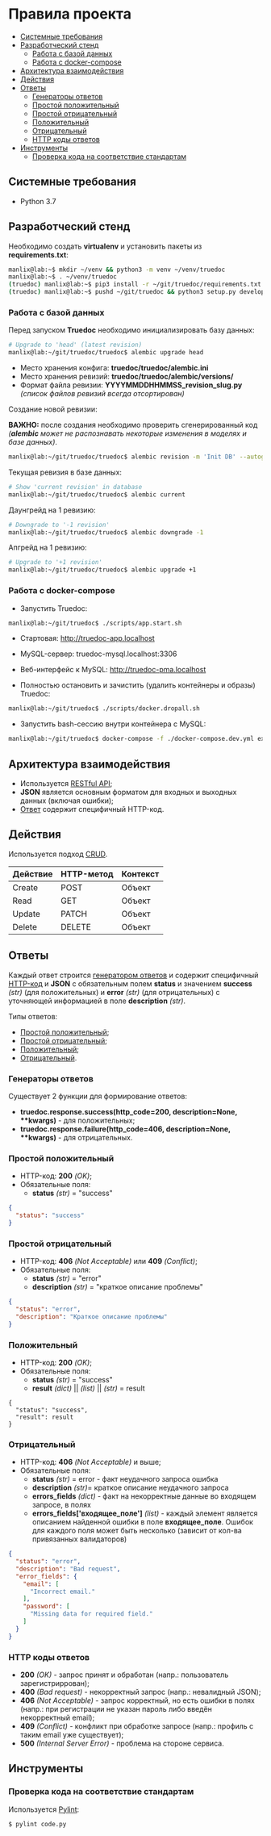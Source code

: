 
# Правила проекта
* [Системные требования](#system_requirements)
* [Разработческий стенд](#dev_mode)
    * [Работа с базой данных](#dev_mode.db)
    * [Работа с docker-compose](#dev_mode.docker_compose)
* [Архитектура взаимодействия](#arch)
* [Действия](#actions)
* [Ответы](#responses)
    * [Генераторы ответов](#responses.generators)
    * [Простой положительный](#responses.simple_positive)
    * [Простой отрицательный](#responses.simple_negative)
    * [Положительный](#responses.positive)
    * [Отрицательный](#responses.negative)
    * [HTTP коды ответов](#response_codes)
* [Инструменты](#tools)    
    * [Проверка кода на соответствие стандартам](#tools.code_standard)

## Системные требования <a name="system_requirements"></a>

* Python 3.7

## Разработческий стенд <a name="dev_mode"></a>

Необходимо создать **virtualenv** и установить пакеты из **requirements.txt**:
```sh
manlix@lab:~$ mkdir ~/venv && python3 -m venv ~/venv/truedoc
manlix@lab:~$ . ~/venv/truedoc
(truedoc) manlix@lab:~$ pip3 install -r ~/git/truedoc/requirements.txt
(truedoc) manlix@lab:~$ pushd ~/git/truedoc && python3 setup.py develop && popd

```

### Работа с базой данных <a name="dev_mode.db"></a>

Перед запуском **Truedoc** необходимо инициализировать базу данных:

```sh
# Upgrade to 'head' (latest revision)
manlix@lab:~/git/truedoc/truedoc$ alembic upgrade head
```

* Место хранения конфига: **truedoc/truedoc/alembic.ini**
* Место хранения ревизий: **truedoc/truedoc/alembic/versions/**
* Формат файла ревизии: **YYYYMMDDHHMMSS_revision_slug.py** _(список файлов ревизий всегда отсортирован)_

Создание новой ревизии:

**ВАЖНО:** после создания необходимо проверить сгенерированный код _(**alembic** может не распознавать некоторые изменения в моделях и базе данных)_.
```sh
manlix@lab:~/git/truedoc/truedoc$ alembic revision -m 'Init DB' --autogenerate
```

Текущая ревизия в базе данных:
```sh
# Show 'current revision' in database
manlix@lab:~/git/truedoc/truedoc$ alembic current
```

Даунгрейд на 1 ревизию:
```sh
# Downgrade to '-1 revision'
manlix@lab:~/git/truedoc/truedoc$ alembic downgrade -1
```

Апгрейд на 1 ревизию:
```sh
# Upgrade to '+1 revision'
manlix@lab:~/git/truedoc/truedoc$ alembic upgrade +1
```

### Работа с docker-compose <a name="dev_mode.docker_compose"></a>

* Запустить Truedoc: 
```sh
manlix@lab:~/git/truedoc$ ./scripts/app.start.sh
```

* Стартовая: http://truedoc-app.localhost
* MySQL-сервер: truedoc-mysql.localhost:3306
* Веб-интерфейс к MySQL: http://truedoc-pma.localhost

* Полностью остановить и зачистить (удалить контейнеры и образы) Truedoc: 
```sh
manlix@lab:~/git/truedoc$ ./scripts/docker.dropall.sh
```

* Запустить bash-сессию внутри контейнера с MySQL: 
```sh
manlix@lab:~/git/truedoc$ docker-compose -f ./docker-compose.dev.yml exec truedoc-mysql bash
```

## Архитектура взаимодействия <a name="arch"></a>

* Используется [RESTful API](https://en.wikipedia.org/wiki/Representational_state_transfer#Applied_to_Web_services);
* **JSON** является основным форматом для входных и выходных данных (включая ошибки);
* [Ответ](#responses) содержит специфичный HTTP-код.

## Действия <a name="actions"></a>

Используется подход [CRUD](https://en.wikipedia.org/wiki/Create,_read,_update_and_delete).

Действие | HTTP-метод | Контекст
-------- | ---------- | --------
Create   | POST       | Объект
Read     | GET        | Объект
Update   | PATCH      | Объект 
Delete   | DELETE     | Объект

## Ответы <a name="responses"></a>

Каждый ответ строится [генератором ответов](#responses.generators) и содержит специфичный [HTTP-код](#responses.http_codes) и **JSON** с обязательным полем **status** и значением **success** _(str)_ (для положительных) и **error** _(str)_ (для отрицательных) с уточняющей информацией в поле **description** _(str)_.

Типы ответов:
* [Простой положительный](#responses.simple_positive);
* [Простой отрицательный](#responses.simple_negative);
* [Положительный](#responses.positive);
* [Отрицательный](#responses.negative).

### Генераторы ответов <a name="responses.generators"></a>

Существует 2 функции для формирование ответов:

* **truedoc.response.success(http_code=200, description=None, \*\*kwargs)** - для положительных;
* **truedoc.response.failure(http_code=406, description=None, \*\*kwargs)** - для отрицательных.

### Простой положительный <a name="responses.simple_positive"></a>
* HTTP-код: **200** _(OK)_;
* Обязательные поля:
    * **status** _(str)_ = "success"

```json
{
  "status": "success"
}
```
         
### Простой отрицательный <a name="responses.simple_negative"></a>
* HTTP-код: **406** _(Not Acceptable)_ или **409** _(Conflict)_;
* Обязательные поля:
    * **status** _(str)_ = "error"
    * **description** _(str)_ = "краткое описание проблемы"

```json
{
  "status": "error",
  "description": "Краткое описание проблемы"
}
```

### Положительный <a name="responses.positive"></a>
* HTTP-код: **200** _(OK)_;
* Обязательные поля:
    * **status** _(str)_ = "success"
    * **result** _(dict)_ || _(list)_ || _(str)_ = result

```text
{
  "status": "success",
  "result": result
}
```

### Отрицательный <a name="responses.negative"></a> 
* HTTP-код: **406** _(Not Acceptable)_ и выше;
* Обязательные поля:
    * **status** _(str)_ = error - факт неудачного запроса ошибка
    * **description** _(str)_= краткое описание неудачного запроса
    * **errors_fields** _(dict)_ - факт на некорректные данные во входящем запросе, в полях
    * **errors_fields['входящее_поле']** _(list)_ - каждый элемент является описанием найденной ошибки в поле **входящее_поле**. Ошибок для каждого поля может быть несколько (зависит от кол-ва привязанных валидаторов) 

```json
{
  "status": "error",
  "description": "Bad request",
  "error_fields": {
    "email": [
      "Incorrect email."    
    ],
    "password": [
      "Missing data for required field."
    ]  
  } 
}
``` 

### HTTP коды ответов <a name="responses.http_codes"></a>

* **200** _(OK)_  - запрос принят и обработан (напр.: пользователь зарегистриррован);
* **400** _(Bad request)_ - некорректный запрос (напр.: невалидный JSON);
* **406** _(Not Acceptable)_ - запрос корректный, но есть ошибки в полях (напр.: при регистрации не указан пароль либо введён некорректный email);
* **409** _(Conflict)_ - конфликт при обработке запросе (напр.: профиль с таким email уже существует);
* **500** _(Internal Server Error)_ - проблема на стороне сервиса.

## Инструменты <a name="tools"></a>

### Проверка кода на соответствие стандартам <a name="tools.code_standard"></a>
Используется [Pylint](https://www.pylint.org/):

```shell
$ pylint code.py
```
